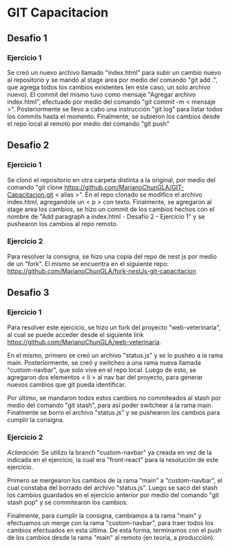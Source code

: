 # GIT Capacitacion
## Desafio 1

### Ejercicio 1
Se creó un nuevo archivo llamado "index.html" para subir un cambio nuevo al repositorio y se mandó al stage area por medio del comando "git add .", que agrega todos los cambios existentes (en este caso, un solo archivo nuevo). El commit del mismo tuvo como mensaje "Agregar archivo index.html", efectuado por medio del comando "git commit -m < mensaje >". Posteriormente se llevo a cabo una instrucción "git log" para listar todos los commits hasta el momento. Finalmente, se subieron los cambios desde el repo local al remoto por medio del comando "git push"

## Desafio 2

### Ejercicio 1
Se clonó el repositorio en otra carpeta distinta a la original, por medio del comando "git clone https://github.com/MarianoChunGLA/GIT-Capacitacion.git < alias >". En el repo clonado se modifico el archivo index.html, agregandole un < p > con texto. Finalmente, se agregaron al stage area los cambios, se hizo un commit de los cambios hechos con el nombre de "Add paragraph a index.html - Desafio 2 - Ejercicio 1" y se pushearon los cambios al repo remoto.

### Ejercicio 2
Para resolver la consigna, se hizo una copia del repo de nest js por medio de un "fork". El mismo se encuentra en el siguiente repo: https://github.com/MarianoChunGLA/fork-nestJs-git-capacitacion

## Desafio 3

### Ejercicio 1
Para resolver este ejercicio, se hizo un fork del proyecto "web-veterinaria", al cual se puede acceder desde el siguiente link https://github.com/MarianoChunGLA/web-veterinaria.

En el mismo, primero se creó un archivo "status.js" y se lo pusheo a la rama main. Posteriormente, se creó y switcheo a una rama nueva llamada "custom-navbar", que solo vive en el repo local. Luego de esto, se agregaron dos elementos < li > al nav bar del proyecto, para generar nuevos cambios que git pueda identificar. 

Por último, se mandaron todos estos cambios no commiteados al stash por medio del comando "git stash", para así poder switchear a la rama main. Finalmente se borro el archivo "status.js" y se pushearon los cambios para cumplir la consigna.

### Ejercicio 2
*Aclaración:* Se utilizo la branch "custom-navbar" ya creada en vez de la indicada en el ejercicio, la cual era "front-react" para la resolución de este ejercicio.

Primero se mergearon los cambios de la rama "main" a "custom-navbar", el cual constaba del borrado del archivo "status.js". Luego se sacó del stash los cambios guardados en el ejercicio anterior por medio del comando "git stash pop" y se commitearon los cambios.

Finalmente, para cumplir la consigna, cambiamos a la rama "main" y efectuamos un merge con la rama "custom-navbar", para traer todos los cambios efectuados en esta última. De esta forma, terminamos con el push de los cambios desde la rama "main" al remoto (en teoria, a producción).
